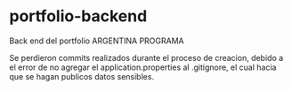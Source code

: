 # portfolio-backend
Back end del portfolio ARGENTINA PROGRAMA

Se perdieron commits realizados durante el proceso de creacion, debido a el error de no agregar el application.properties al .gitignore, el cual hacia que se hagan publicos datos sensibles.
